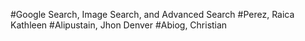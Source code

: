 #Google Search, Image Search, and Advanced Search
#Perez, Raica Kathleen
#Alipustain, Jhon Denver
#Abiog, Christian
